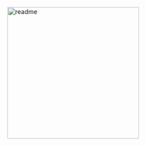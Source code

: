 <!-- # GaoangLiu.github.io ![GitHub](https://img.shields.io/github/license/GaoangLiu/gaoangliu.github.io) -->
<!-- 
A blog build with Github pages. 

[GaoangLiu.github.io](https://GaoangLiu.github.io) -->

<a href='https://bit.ly/3hg1aE0'> <img src="http://git.io/JJNhk" width='300px' alt='readme'></a>

